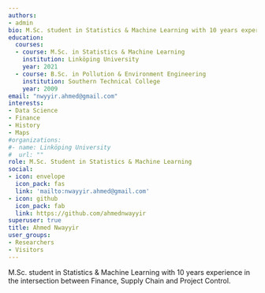 ```yaml
---
authors:
- admin
bio: M.Sc. student in Statistics & Machine Learning with 10 years experience in the intersection between Finance, Supply Chain and Project Control.
education:
  courses:
  - course: M.Sc. in Statistics & Machine Learning
    institution: Linköping University
    year: 2021
  - course: B.Sc. in Pollution & Environment Engineering
    institution: Southern Technical College
    year: 2009
email: "nwyyir.ahmed@gmail.com"
interests:
- Data Science
- Finance
- History
- Maps
#organizations:
#- name: Linköping University
#  url: ""
role: M.Sc. Student in Statistics & Machine Learning
social:
- icon: envelope
  icon_pack: fas
  link: 'mailto:nwayyir.ahmed@gmail.com'
- icon: github
  icon_pack: fab
  link: https://github.com/ahmednwayyir
superuser: true
title: Ahmed Nwayyir
user_groups:
- Researchers
- Visitors
---
```


M.Sc. student in Statistics & Machine Learning with 10 years experience in the intersection between Finance, Supply Chain and Project Control.